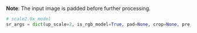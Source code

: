 **Note**: The input image is padded before further processing.

```python
# scale2.0x_model
sr_args = dict(up_scale=2, is_rgb_model=True, pad=None, crop=None, pre_upscale=True, resample_kernel='Catmull-Rom')
```
